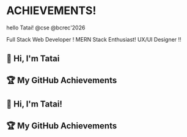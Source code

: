 # ACHIEVEMENTS!
hello Tatai!
@cse 
@bcrec'2026
<!DOCTYPE html>

Full Stack Web Developer !
MERN Stack Enthusiast!
UX/UI Designer !!

## 👋 Hi, I'm Tatai

## 🏆 My GitHub Achievements

## 👋 Hi, I'm Tatai!

## 🏆 My GitHub Achievements



